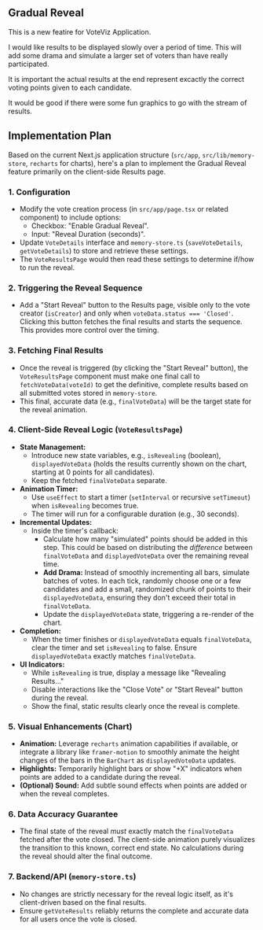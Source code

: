 ## Gradual Reveal

This is a new featire for VoteViz Application.

I would like results to be displayed slowly over a period of time. This will add some drama and simulate a larger set of voters than have really participated.

It is important the actual results at the end represent excactly the correct voting points given to each candidate.

It would be good if there were some fun graphics to go with the stream of results.

## Implementation Plan

Based on the current Next.js application structure (`src/app`, `src/lib/memory-store`, `recharts` for charts), here's a plan to implement the Gradual Reveal feature primarily on the client-side Results page.

### 1. Configuration

*   Modify the vote creation process (in `src/app/page.tsx` or related component) to include options:
    *   Checkbox: "Enable Gradual Reveal".
    *   Input: "Reveal Duration (seconds)".
*   Update `VoteDetails` interface and `memory-store.ts` (`saveVoteDetails`, `getVoteDetails`) to store and retrieve these settings.
*   The `VoteResultsPage` would then read these settings to determine if/how to run the reveal.

### 2. Triggering the Reveal Sequence

*   Add a "Start Reveal" button to the Results page, visible only to the vote creator (`isCreator`) and only when `voteData.status === 'Closed'`. Clicking this button fetches the final results and starts the sequence. This provides more control over the timing.

### 3. Fetching Final Results

*   Once the reveal is triggered (by clicking the "Start Reveal" button), the `VoteResultsPage` component must make one final call to `fetchVoteData(voteId)` to get the definitive, complete results based on all submitted votes stored in `memory-store`.
*   This final, accurate data (e.g., `finalVoteData`) will be the target state for the reveal animation.

### 4. Client-Side Reveal Logic (`VoteResultsPage`)

*   **State Management:**
    *   Introduce new state variables, e.g., `isRevealing` (boolean), `displayedVoteData` (holds the results currently shown on the chart, starting at 0 points for all candidates).
    *   Keep the fetched `finalVoteData` separate.
*   **Animation Timer:**
    *   Use `useEffect` to start a timer (`setInterval` or recursive `setTimeout`) when `isRevealing` becomes true.
    *   The timer will run for a configurable duration (e.g., 30 seconds).
*   **Incremental Updates:**
    *   Inside the timer's callback:
        *   Calculate how many "simulated" points should be added in this step. This could be based on distributing the *difference* between `finalVoteData` and `displayedVoteData` over the remaining reveal time.
        *   **Add Drama:** Instead of smoothly incrementing all bars, simulate batches of votes. In each tick, randomly choose one or a few candidates and add a small, randomized chunk of points to their `displayedVoteData`, ensuring they don't exceed their total in `finalVoteData`.
        *   Update the `displayedVoteData` state, triggering a re-render of the chart.
*   **Completion:**
    *   When the timer finishes or `displayedVoteData` equals `finalVoteData`, clear the timer and set `isRevealing` to false. Ensure `displayedVoteData` exactly matches `finalVoteData`.
*   **UI Indicators:**
    *   While `isRevealing` is true, display a message like "Revealing Results..."
    *   Disable interactions like the "Close Vote" or "Start Reveal" button during the reveal.
    *   Show the final, static results clearly once the reveal is complete.

### 5. Visual Enhancements (Chart)

*   **Animation:** Leverage `recharts` animation capabilities if available, or integrate a library like `framer-motion` to smoothly animate the height changes of the bars in the `BarChart` as `displayedVoteData` updates.
*   **Highlights:** Temporarily highlight bars or show "+X" indicators when points are added to a candidate during the reveal.
*   **(Optional) Sound:** Add subtle sound effects when points are added or when the reveal completes.

### 6. Data Accuracy Guarantee

*   The final state of the reveal *must* exactly match the `finalVoteData` fetched after the vote closed. The client-side animation purely visualizes the transition to this known, correct end state. No calculations during the reveal should alter the final outcome.

### 7. Backend/API (`memory-store.ts`)

*   No changes are strictly necessary for the reveal logic itself, as it's client-driven based on the final results.
*   Ensure `getVoteResults` reliably returns the complete and accurate data for all users once the vote is closed.

